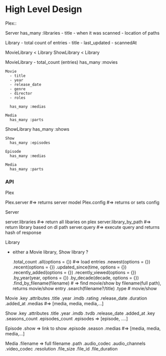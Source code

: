# High Level Design 

Plex::
  
  Server
    has_many :libraries
      - title
      - when it was scanned
      - location of paths

  Library
    - total count of entries
    - title
    - last_updated
    - scannedAt

  MovieLibrary < Library
  ShowLibrary < Library

  MovieLibrary
    - total_count (entries)
    has_many :movies

    Movie
      - title
      - year
      - release_date
      - genre
      - director
      - roles

      has_many :medias

    Media
      has_many :parts

  ShowLibrary
    has_many :shows

    Show
      has_many :episodes

    Episode
      has_many :medias

    Media
      has_many :parts



### API

Plex

  Plex.server   #=> returns server model
  Plex.config   #=> returns or sets config

Server

  server.libraries        #=> return all libaries on plex
  server.library_by_path  #=> return library based on dl path
  server.query            #=> execute query and returns hash of response

Library
- either a Movie library, Show library ?

  .total_count
  .all(options = {})      #=> load entries
  .newest(options = {})
  .recent(options = {})
  .updated_since(time, options = {})
  .recently_added(options = {})
  .recently_viewed(options = {})
  .by_year(year, options = {})
  .by_decade(decade, options = {})
  .find_by_filename(filename)   # => find movie/show by filename(full path), returns movie/show entry
  .search(filename?/title)
  .type           # movie/show

Movie
  .key
  .attributes
  .title
  .year
  .imdb
  .rating
  .release_date
  .duration
  .added_at
  .medias    #=> [media, media, media,...]

Show
  .key
  .attributes
  .title
  .year
  .imdb
  .tvdb
  .release_date
  .added_at
  .key
  .seasons_count
  .episodes_count
  .episodes => [episode, ....]

Episode
  .show => link to show
  .episode
  .season
  .medias    #=> [media, media, media,...]

Media
  .filename  => full filename
  .path
  .audio_codec
  .audio_channels
  .video_codec
  .resolution
  .file_size
  .file_id
  .file_duration